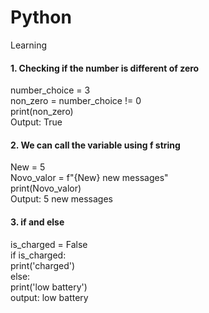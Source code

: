 # Python
Learning

<h4>
  1. Checking if the number is different of zero
  </h4>
number_choice = 3
<br>
non_zero = number_choice != 0
<br>
print(non_zero)
<br>
Output: True

<br>
<h4>
2. We can call the variable using f string
  </h4>
New = 5
<br>
Novo_valor = f"{New} new messages"
<br>
print(Novo_valor)
<br>
Output: 5 new messages

<br>
<h4>
3. if and else
</h4>
is_charged = False
<br>
if is_charged:
<br>
    print('charged')
    <br>
else:
<br>
    print('low battery')
    <br>
    output: low battery
